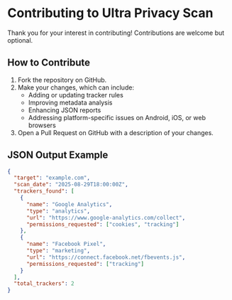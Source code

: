 # Contributing to Ultra Privacy Scan

Thank you for your interest in contributing! Contributions are welcome but optional.

## How to Contribute

1. Fork the repository on GitHub.  
2. Make your changes, which can include:
   - Adding or updating tracker rules
   - Improving metadata analysis
   - Enhancing JSON reports
   - Addressing platform-specific issues on Android, iOS, or web browsers
3. Open a Pull Request on GitHub with a description of your changes.

## JSON Output Example

```json
{
  "target": "example.com",
  "scan_date": "2025-08-29T18:00:00Z",
  "trackers_found": [
    {
      "name": "Google Analytics",
      "type": "analytics",
      "url": "https://www.google-analytics.com/collect",
      "permissions_requested": ["cookies", "tracking"]
    },
    {
      "name": "Facebook Pixel",
      "type": "marketing",
      "url": "https://connect.facebook.net/fbevents.js",
      "permissions_requested": ["tracking"]
    }
  ],
  "total_trackers": 2
}
